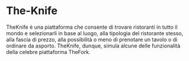 # The-Knife
TheKnife è una piattaforma che consente di trovare ristoranti in tutto il mondo e selezionarli in base al luogo, alla tipologia del ristorante stesso, alla fascia di prezzo, alla possibilità o meno di prenotare un tavolo o di ordinare da asporto. TheKnife, dunque, simula alcune delle funzionalità della celebre piattaforma TheFork.
